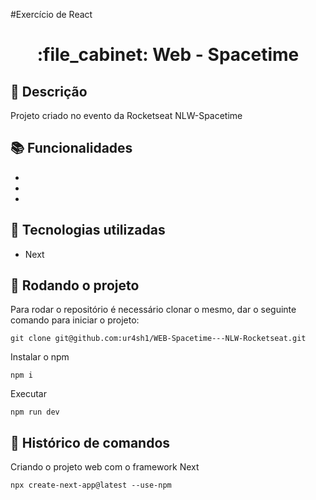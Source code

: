 #Exercício de React
<h1 align="center">:file_cabinet: Web - Spacetime</h1>

## :memo: Descrição
Projeto criado no evento da Rocketseat NLW-Spacetime

## :books: Funcionalidades
* 
* 
* 

## :wrench: Tecnologias utilizadas
* Next

## :rocket: Rodando o projeto
Para rodar o repositório é necessário clonar o mesmo, dar o seguinte comando para iniciar o projeto:
```
git clone git@github.com:ur4sh1/WEB-Spacetime---NLW-Rocketseat.git
```
Instalar o npm
```
npm i
```
Executar
```
npm run dev
```

## :wrench: Histórico de comandos
Criando o projeto web com o framework Next
```
npx create-next-app@latest --use-npm
```
